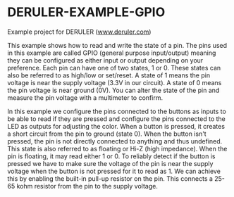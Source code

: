 # DERULER-EXAMPLE-GPIO

Example project for DERULER (www.deruler.com)

 This example shows how to read and write the state of a pin. The pins used in this example are called GPIO (general purpose input/output) meaning they can be configured as either input or output depending on your preference. Each pin can have one of two states, 1 or 0. These states can also be referred to as high/low or set/reset. A state of 1 means the pin voltage is near the supply voltage (3.3V in our circuit). A state of 0 means the pin voltage is near ground (0V). You can alter the state of the pin and measure the pin voltage with a multimeter to confirm.

In this example we configure the pins connected to the buttons as inputs to be able to read if they are pressed and configure the pins connected to the LED as outputs for adjusting the color. When a button is pressed, it creates a short circuit from the pin to ground (state 0). When the button isn't pressed, the pin is not directly connected to anything and thus undefined. This state is also referred to as floating or Hi-Z (high impedance). When the pin is floating, it may read either 1 or 0. To reliably detect if the button is pressed we have to make sure the voltage of the pin is near the supply voltage when the button is not pressed for it to read as 1. We can achieve this by enabling the built-in pull-up resistor on the pin. This connects a 25-65 kohm resistor from the pin to the supply voltage.
 
